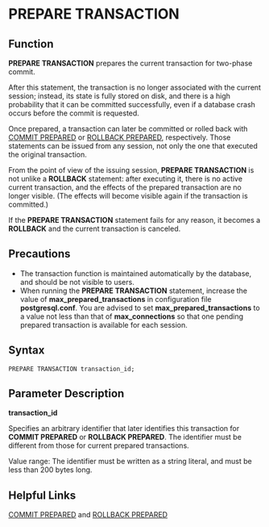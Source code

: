 # PREPARE TRANSACTION<a name="EN-US_TOPIC_0242370636"></a>

## Function<a name="en-us_topic_0237122172_en-us_topic_0059779173_s84c1f6c6e66743a3b5e71a25e070e50f"></a>

**PREPARE TRANSACTION**  prepares the current transaction for two-phase commit.

After this statement, the transaction is no longer associated with the current session; instead, its state is fully stored on disk, and there is a high probability that it can be committed successfully, even if a database crash occurs before the commit is requested.

Once prepared, a transaction can later be committed or rolled back with  [COMMIT PREPARED](commit-prepared.md)  or  [ROLLBACK PREPARED](rollback-prepared.md), respectively. Those statements can be issued from any session, not only the one that executed the original transaction. 

From the point of view of the issuing session,  **PREPARE TRANSACTION**  is not unlike a  **ROLLBACK**  statement: after executing it, there is no active current transaction, and the effects of the prepared transaction are no longer visible. \(The effects will become visible again if the transaction is committed.\)

If the  **PREPARE TRANSACTION**  statement fails for any reason, it becomes a  **ROLLBACK**  and the current transaction is canceled.

## Precautions<a name="en-us_topic_0237122172_en-us_topic_0059779173_sa5991e597322481d9b5cf468c92b7af7"></a>

-   The transaction function is maintained automatically by the database, and should be not visible to users.
-   When running the  **PREPARE TRANSACTION**  statement, increase the value of  **max\_prepared\_transactions**  in configuration file  **postgresql.conf**. You are advised to set  **max\_prepared\_transactions**  to a value not less than that of  **max\_connections**  so that one pending prepared transaction is available for each session.

## Syntax<a name="en-us_topic_0237122172_en-us_topic_0059779173_s53fd0bedc6174ab7a4c21729b10b8889"></a>

```
PREPARE TRANSACTION transaction_id;
```

## Parameter Description<a name="en-us_topic_0237122172_en-us_topic_0059779173_safa475d1f6f848039db0d794c7f5aa5b"></a>

**transaction\_id**

Specifies an arbitrary identifier that later identifies this transaction for  **COMMIT PREPARED**  or  **ROLLBACK PREPARED**. The identifier must be different from those for current prepared transactions.

Value range: The identifier must be written as a string literal, and must be less than 200 bytes long.

## Helpful Links<a name="en-us_topic_0237122172_en-us_topic_0059779173_s2562d8e8d89a4cd981f08e57f14bb219"></a>

[COMMIT PREPARED](commit-prepared.md)  and  [ROLLBACK PREPARED](rollback-prepared.md)

